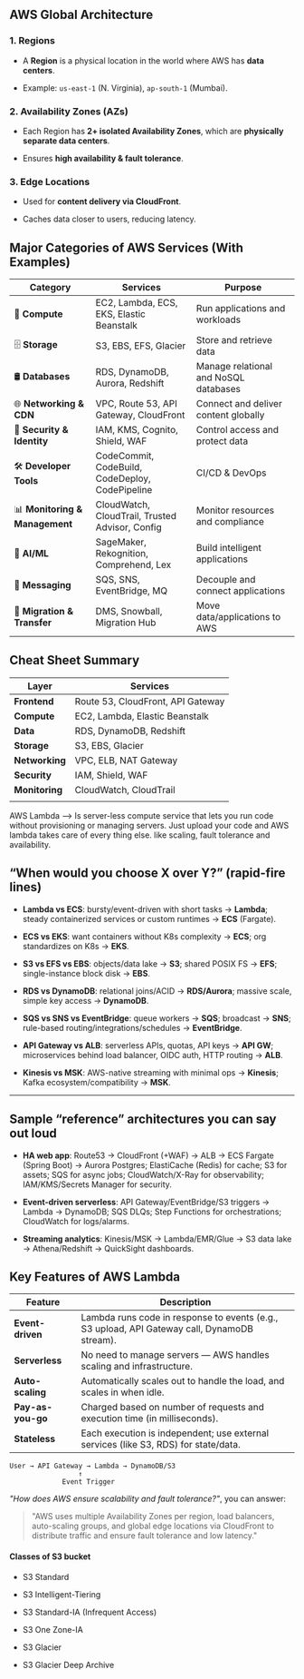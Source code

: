 
## AWS Global Architecture

### 1. **Regions**

- A **Region** is a physical location in the world where AWS has **data centers**.
    
- Example: `us-east-1` (N. Virginia), `ap-south-1` (Mumbai).
    

### 2. **Availability Zones (AZs)**

- Each Region has **2+ isolated Availability Zones**, which are **physically separate data centers**.
    
- Ensures **high availability & fault tolerance**.
    

### 3. **Edge Locations**

- Used for **content delivery via CloudFront**.
    
- Caches data closer to users, reducing latency.


## Major Categories of AWS Services (With Examples)

| Category                       | Services                                        | Purpose                               |
| ------------------------------ | ----------------------------------------------- | ------------------------------------- |
| 🧠 **Compute**                 | EC2, Lambda, ECS, EKS, Elastic Beanstalk        | Run applications and workloads        |
| 🗄️ **Storage**                | S3, EBS, EFS, Glacier                           | Store and retrieve data               |
| 🛢️ **Databases**              | RDS, DynamoDB, Aurora, Redshift                 | Manage relational and NoSQL databases |
| 🌐 **Networking & CDN**        | VPC, Route 53, API Gateway, CloudFront          | Connect and deliver content globally  |
| 🔐 **Security & Identity**     | IAM, KMS, Cognito, Shield, WAF                  | Control access and protect data       |
| 🛠️ **Developer Tools**        | CodeCommit, CodeBuild, CodeDeploy, CodePipeline | CI/CD & DevOps                        |
| 📊 **Monitoring & Management** | CloudWatch, CloudTrail, Trusted Advisor, Config | Monitor resources and compliance      |
| 🤖 **AI/ML**                   | SageMaker, Rekognition, Comprehend, Lex         | Build intelligent applications        |
| 💬 **Messaging**               | SQS, SNS, EventBridge, MQ                       | Decouple and connect applications     |
| 🧭 **Migration & Transfer**    | DMS, Snowball, Migration Hub                    | Move data/applications to AWS         |

## Cheat Sheet Summary

| Layer          | Services                          |
| -------------- | --------------------------------- |
| **Frontend**   | Route 53, CloudFront, API Gateway |
| **Compute**    | EC2, Lambda, Elastic Beanstalk    |
| **Data**       | RDS, DynamoDB, Redshift           |
| **Storage**    | S3, EBS, Glacier                  |
| **Networking** | VPC, ELB, NAT Gateway             |
| **Security**   | IAM, Shield, WAF                  |
| **Monitoring** | CloudWatch, CloudTrail            |
|                |                                   |

AWS Lambda --> Is server-less compute service that lets you run code without provisioning or managing servers.
				Just upload your code and AWS lambda takes care of every thing else. like scaling, fault tolerance and 
				availability.



## “When would you choose X over Y?” (rapid-fire lines)

- **Lambda vs ECS**: bursty/event-driven with short tasks → **Lambda**; steady containerized services or custom runtimes → **ECS** (Fargate).
    
- **ECS vs EKS**: want containers without K8s complexity → **ECS**; org standardizes on K8s → **EKS**.
    
- **S3 vs EFS vs EBS**: objects/data lake → **S3**; shared POSIX FS → **EFS**; single-instance block disk → **EBS**.
    
- **RDS vs DynamoDB**: relational joins/ACID → **RDS/Aurora**; massive scale, simple key access → **DynamoDB**.
    
- **SQS vs SNS vs EventBridge**: queue workers → **SQS**; broadcast → **SNS**; rule-based routing/integrations/schedules → **EventBridge**.
    
- **API Gateway vs ALB**: serverless APIs, quotas, API keys → **API GW**; microservices behind load balancer, OIDC auth, HTTP routing → **ALB**.
    
- **Kinesis vs MSK**: AWS-native streaming with minimal ops → **Kinesis**; Kafka ecosystem/compatibility → **MSK**.
    

---

## Sample “reference” architectures you can say out loud

- **HA web app**: Route53 → CloudFront (+WAF) → ALB → ECS Fargate (Spring Boot) → Aurora Postgres; ElastiCache (Redis) for cache; S3 for assets; SQS for async jobs; CloudWatch/X-Ray for observability; IAM/KMS/Secrets Manager for security.
    
- **Event-driven serverless**: API Gateway/EventBridge/S3 triggers → Lambda → DynamoDB; SQS DLQs; Step Functions for orchestrations; CloudWatch for logs/alarms.
    
- **Streaming analytics**: Kinesis/MSK → Lambda/EMR/Glue → S3 data lake → Athena/Redshift → QuickSight dashboards.


## Key Features of AWS Lambda

| Feature           | Description                                                                                  |
| ----------------- | -------------------------------------------------------------------------------------------- |
| **Event-driven**  | Lambda runs code in response to events (e.g., S3 upload, API Gateway call, DynamoDB stream). |
| **Serverless**    | No need to manage servers — AWS handles scaling and infrastructure.                          |
| **Auto-scaling**  | Automatically scales out to handle the load, and scales in when idle.                        |
| **Pay-as-you-go** | Charged based on number of requests and execution time (in milliseconds).                    |
| **Stateless**     | Each execution is independent; use external services (like S3, RDS) for state/data.          |
```
User → API Gateway → Lambda → DynamoDB/S3
                 ↑
             Event Trigger
```


_"How does AWS ensure scalability and fault tolerance?"_, you can answer:

> "AWS uses multiple Availability Zones per region, load balancers, auto-scaling groups, and global edge locations via CloudFront to distribute traffic and ensure fault tolerance and low latency."


#### **Classes of S3 bucket**

- S3 Standard
    
- S3 Intelligent-Tiering
    
- S3 Standard-IA (Infrequent Access)
    
- S3 One Zone-IA
    
- S3 Glacier
    
- S3 Glacier Deep Archive
